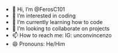 - 👋 Hi, I’m @FerosC101
- 👀 I’m interested in coding
- 🌱 I’m currently learning how to code
- 💞️ I’m looking to collaborate on projects
- 📫 How to reach me: IG: unconvincenzo
- 😄 Pronouns: He/Him
  

<!---
FerosC101/FerosC101 is a ✨ special ✨ repository because its `README.md` (this file) appears on your GitHub profile.
You can click the Preview link to take a look at your changes.
--->
